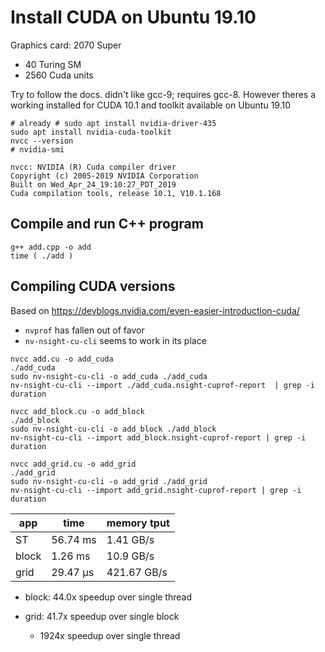 # Install CUDA on Ubuntu 19.10

Graphics card: 2070 Super
 - 40 Turing SM
 - 2560 Cuda units

Try to follow the docs. didn't like gcc-9; requires gcc-8. However theres a working installed for CUDA 10.1 and toolkit available on Ubuntu 19.10


```
# already # sudo apt install nvidia-driver-435
sudo apt install nvidia-cuda-toolkit
nvcc --version
# nvidia-smi
```


    nvcc: NVIDIA (R) Cuda compiler driver
    Copyright (c) 2005-2019 NVIDIA Corporation
    Built on Wed_Apr_24_19:10:27_PDT_2019
    Cuda compilation tools, release 10.1, V10.1.168



## Compile and run C++ program


```
g++ add.cpp -o add
time ( ./add )
```


## Compiling CUDA versions

Based on https://devblogs.nvidia.com/even-easier-introduction-cuda/

- `nvprof` has fallen out of favor
- `nv-nsight-cu-cli` seems to work in its place

```
nvcc add.cu -o add_cuda
./add_cuda
sudo nv-nsight-cu-cli -o add_cuda ./add_cuda
nv-nsight-cu-cli --import ./add_cuda.nsight-cuprof-report  | grep -i duration

nvcc add_block.cu -o add_block
./add_block
sudo nv-nsight-cu-cli -o add_block ./add_block
nv-nsight-cu-cli --import add_block.nsight-cuprof-report | grep -i duration

nvcc add_grid.cu -o add_grid
./add_grid
sudo nv-nsight-cu-cli -o add_grid ./add_grid
nv-nsight-cu-cli --import add_grid.nsight-cuprof-report | grep -i duration
```


|app   | time     | memory tput |
|------|----------|-------------|
|ST    | 56.74 ms |   1.41 GB/s |
|block |  1.26 ms |  10.9  GB/s |
|grid  | 29.47 µs | 421.67 GB/s |



- block: 44.0x speedup over single thread

- grid:  41.7x speedup over single block
  - 1924x speedup over single thread
